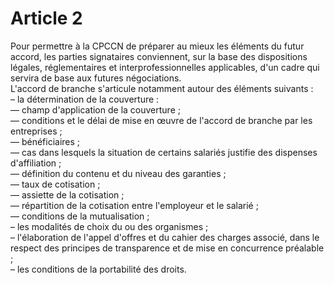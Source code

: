 # Article 2

Pour permettre à la CPCCN de préparer au mieux les éléments du futur accord, les parties signataires conviennent, sur la base des dispositions légales, réglementaires et interprofessionnelles applicables, d'un cadre qui servira de base aux futures négociations.  
 L'accord de branche s'articule notamment autour des éléments suivants :  
 – la détermination de la couverture :  
 –– champ d'application de la couverture ;  
 –– conditions et le délai de mise en œuvre de l'accord de branche par les entreprises ;  
 –– bénéficiaires ;  
 –– cas dans lesquels la situation de certains salariés justifie des dispenses d'affiliation ;  
 –– définition du contenu et du niveau des garanties ;  
 –– taux de cotisation ;  
 –– assiette de la cotisation ;  
 –– répartition de la cotisation entre l'employeur et le salarié ;  
 –– conditions de la mutualisation ;  
 – les modalités de choix du ou des organismes ;  
 – l'élaboration de l'appel d'offres et du cahier des charges associé, dans le respect des principes de transparence et de mise en concurrence préalable ;  
 – les conditions de la portabilité des droits.

